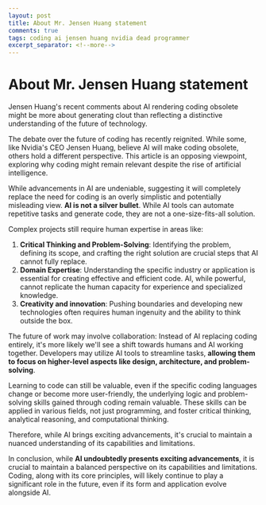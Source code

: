 ```yaml
---
layout: post
title: About Mr. Jensen Huang statement
comments: true
tags: coding ai jensen huang nvidia dead programmer
excerpt_separator: <!--more-->
---
```



# About Mr. Jensen Huang statement

Jensen Huang's recent comments about AI rendering coding obsolete might be more about generating clout than reflecting a distinctive understanding of the future of technology.

The debate over the future of coding has recently reignited. While some, like Nvidia's CEO Jensen Huang, believe AI will make coding obsolete, others hold a different perspective. This article is an opposing viewpoint, exploring why coding might remain relevant despite the rise of artificial intelligence.

While advancements in AI are undeniable, suggesting it will completely replace the need for coding is an overly simplistic and potentially misleading view.
**AI is not a silver bullet**. While AI tools can automate repetitive tasks and generate code, they are not a one-size-fits-all solution.

Complex projects still require human expertise in areas like:
1. **Critical Thinking and Problem-Solving**: Identifying the problem, defining its scope, and crafting the right solution are crucial steps that AI cannot fully replace. 
2. **Domain Expertise**: Understanding the specific industry or application is essential for creating effective and efficient code. AI, while powerful, cannot replicate the human capacity for experience and specialized knowledge.
3. **Creativity and innovation**: Pushing boundaries and developing new technologies often requires human ingenuity and the ability to think outside the box.


The future of work may involve collaboration: Instead of AI replacing coding entirely, it's more likely we'll see a shift towards humans and AI working together. Developers may utilize AI tools to streamline tasks, **allowing them to focus on higher-level aspects like design, architecture, and problem-solving**.

Learning to code can still be valuable, even if the specific coding languages change or become more user-friendly, the underlying logic and problem-solving skills gained through coding remain valuable. These skills can be applied in various fields, not just programming, and foster critical thinking, analytical reasoning, and computational thinking.

Therefore, while AI brings exciting advancements, it's crucial to maintain a nuanced understanding of its capabilities and limitations.

In conclusion, while **AI undoubtedly presents exciting advancements**, it is crucial to maintain a balanced perspective on its capabilities and limitations. Coding, along with its core principles, will likely continue to play a significant role in the future, even if its form and application evolve alongside AI.